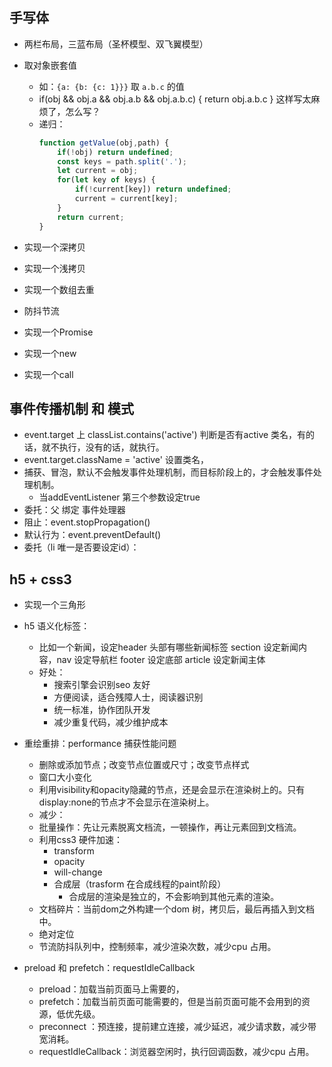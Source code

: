 ## **手写体**
- 两栏布局，三蓝布局（圣杯模型、双飞翼模型）

- 取对象嵌套值
  - 如：`{a: {b: {c: 1}}}` 取 `a.b.c` 的值
  - if(obj && obj.a && obj.a.b && obj.a.b.c) { return obj.a.b.c } 这样写太麻烦了，怎么写？
  - 递归：
    ```js
    function getValue(obj,path) {
        if(!obj) return undefined;
        const keys = path.split('.');
        let current = obj;
        for(let key of keys) {
            if(!current[key]) return undefined;
            current = current[key];
        }
        return current;
    }
    ```
- 实现一个深拷贝

- 实现一个浅拷贝

- 实现一个数组去重
- 防抖节流
- 实现一个Promise
- 实现一个new
- 实现一个call

## 事件传播机制 和 模式
- event.target 上 classList.contains('active') 判断是否有active 类名，有的话，就不执行，没有的话，就执行。
- event.target.className = 'active' 设置类名，
- 捕获、冒泡，默认不会触发事件处理机制，而目标阶段上的，才会触发事件处理机制。
  - 当addEventListener 第三个参数设定true
- 委托：父 绑定 事件处理器
- 阻止：event.stopPropagation()
- 默认行为：event.preventDefault()
- 委托（li 唯一是否要设定id）：


## h5 + css3
- 实现一个三角形
- h5 语义化标签：
  - 比如一个新闻，设定header 头部有哪些新闻标签
    section 设定新闻内容，nav 设定导航栏
    footer 设定底部 article 设定新闻主体
  - 好处：
    - 搜索引擎会识别seo 友好
    - 方便阅读，适合残障人士，阅读器识别
    - 统一标准，协作团队开发
    - 减少重复代码，减少维护成本

- 重绘重排：performance 捕获性能问题
  - 删除或添加节点；改变节点位置或尺寸；改变节点样式
  - 窗口大小变化
  - 利用visibility和opacity隐藏的节点，还是会显示在渲染树上的。只有display:none的节点才不会显示在渲染树上。
  - 减少：
   - 批量操作：先让元素脱离文档流，一顿操作，再让元素回到文档流。
   - 利用css3 硬件加速：
     - transform
     - opacity
     - will-change
     - 合成层（trasform 在合成线程的paint阶段）
       - 合成层的渲染是独立的，不会影响到其他元素的渲染。
   - 文档碎片：当前dom之外构建一个dom 树，拷贝后，最后再插入到文档中。
   - 绝对定位
   - 节流防抖队列中，控制频率，减少渲染次数，减少cpu 占用。

- preload 和 prefetch：requestIdleCallback
  - preload：加载当前页面马上需要的，
  - prefetch：加载当前页面可能需要的，但是当前页面可能不会用到的资源，低优先级。
  - preconnect ：预连接，提前建立连接，减少延迟，减少请求数，减少带宽消耗。
  - requestIdleCallback：浏览器空闲时，执行回调函数，减少cpu 占用。
